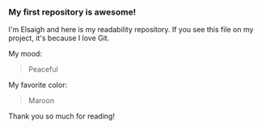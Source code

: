 ### My first repository is awesome!

I'm Elsaigh and here is my readability repository.
If you see this file on my project, it's because I love Git.

My mood:

> Peaceful

My favorite color:

> Maroon

Thank you so much for reading!